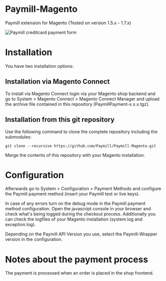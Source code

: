 Paymill-Magento
====================

Paymill extension for Magento (Tested on version 1.5.x - 1.7.x)

![Paymill creditcard payment form](https://raw.github.com/Paymill/Paymill-Magento/master/paymill/paymill_form_de.png)

# Installation

You have two installation options:

## Installation via Magento Connect

To install via Magento Connect login via your Magento shop backend and go to System > Magento Connect > Magento Connect Manager and upload the archive file contained in this repository (PaymillPayment-x.x.x.tgz).

## Installation from this git repository 

Use the following command to clone the complete repository including the submodules:
    
    git clone --recursive https://github.com/Paymill/Paymill-Magento.git

Merge the contents of this repository with your Magento installation. 

# Configuration

Afterwards go to System > Configuration > Payment Methods and configure the Paymill payment method (insert your Paymill test or live keys).

In case of any errors turn on the debug mode in the Paymill payment method configuration. Open the javascript console in your browser and check what's being logged during the checkout process. Additionally you can check the logfiles of your Magento installation (system.log and exception.log).

Depending on the Paymill API Version you use, select the Paymill-Wrapper version in the configuration.

# Notes about the payment process

The payment is processed when an order is placed in the shop frontend. 